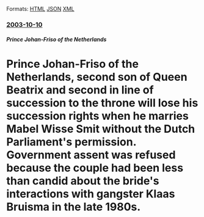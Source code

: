
Formats: [HTML](/news/2003/10/10/prince-johan-friso-of-the-netherlands-second-son-of-queen-beatrix-and-second-in-line-of-succession-to-the-throne-will-lose-his-succession.html)  [JSON](/news/2003/10/10/prince-johan-friso-of-the-netherlands-second-son-of-queen-beatrix-and-second-in-line-of-succession-to-the-throne-will-lose-his-succession.json)  [XML](/news/2003/10/10/prince-johan-friso-of-the-netherlands-second-son-of-queen-beatrix-and-second-in-line-of-succession-to-the-throne-will-lose-his-succession.xml)  

### [2003-10-10](/news/2003/10/10/index.md)

##### Prince Johan-Friso of the Netherlands
#  Prince Johan-Friso of the Netherlands, second son of Queen Beatrix and second in line of succession to the throne will lose his succession rights when he marries Mabel Wisse Smit without the Dutch Parliament's permission. Government assent was refused because the couple had been less than candid about the bride's interactions with gangster Klaas Bruisma in the late 1980s.



